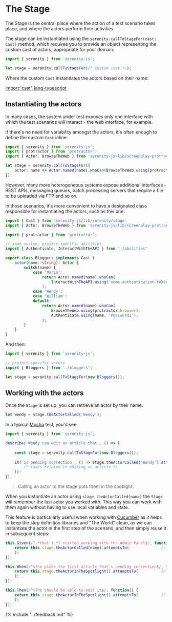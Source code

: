 # The Stage

The Stage is the central place where the action of a test scenario takes place, and where the actors perform
their activities.

The stage can be instantiated using the `serenity.callToStageFor(cast: Cast)` method, 
which requires you to provide an object representing the custom cast of actors, appropriate for your domain:
 
```typescript
import { serenity } from 'serenity-js';

let stage = serenity.callToStageFor(/* custom cast */);
```

Where the custom `Cast` instantiates the actors based on their name:
 
[import:'cast', lang-typescript](../../packages/serenity-js/src/serenity/stage/stage.ts)

## Instantiating the actors

In many cases, the system under test exposes only one interface with which the test scenarios will interact - 
the web interface, for example.

If there's no need for variability amongst the actors, it's often enough to define the custom `Cast` inline:

```typescript
import { serenity } from 'serenity-js';
import { protractor } from 'protractor';
import { Actor, BrowseTheWeb } from 'serenity-js/lib/screenplay-protractor'

let stage = serenity.callToStageFor({
    actor: name => Actor.named(name).whoCan(BrowseTheWeb.using(protractor.browser)),
});
```

However, many more heterogeneous systems expose additional interfaces - REST APIs, messaging queues, batch processing
servers that require a file to be uploaded via FTP and so on.

In those scenarios, it's more convenient to have a designated class responsible for instantiating the actors, such
as this one:


```typescript
import { Cast } from 'serenity-js/lib/serenity/stage'
import { Actor, BrowseTheWeb } from 'serenity-js/lib/screenplay-protractor'

import { protractor } from 'protractor';

// some custom, project-specific abilities
import { Authenticate, InteractWithTheAPI } from './abilities'

export class Bloggers implements Cast {
    actor(name: string): Actor {
        switch(name) {
            case 'Maria':
                return Actor.named(name).whoCan(
                    InteractWithTheAPI.using('some-authentication-token')
                );
            case 'Wendy': 
            case 'William':
            default:
                return Actor.named(name).whoCan(
                    BrowseTheWeb.using(protractor.browser),
                    Authenticate.using(name, 'P@ssw0rd1'),
                );
        }
    }
}
```

And then:

```typescript
import { serenity } from 'serenity-js';

// project-specific actors
import { Bloggers } from './bloggers';

let stage = serenity.callToStageFor(new Bloggers());
```

## Working with the actors

Once the `Stage` is set up, you can retrieve an actor by their name:

```typescript
let wendy = stage.theActorCalled('Wendy');
```

In a typical [Mocha](../mocha/readme.md) test, you'd see:

```typescript
import { serenity } from 'serenity-js';

describe('Wendy can edit an article that', () => {
    
    const stage = serenity.callToStageFor(new Bloggers());
    
    it('is pending correction', () => stage.theActorCalled('Wendy').attemptsTo(
        /* tasks related to editing an article */
    ));    
})
```

> Calling an actor to the stage puts them in the spotlight.

When you instantiate an actor using `stage.theActorCalled(name)` the `Stage` will remember the last actor you worked with. 
This way you can work with them again without having to use local variables and state.

This feature is particularly useful when working with [Cucumber](../cucumber/readme.md) as it helps 
to keep the step definition libraries and "The World" clean, as we can instantiate
the actor in the first step of the scenario, and then simply reuse it in subsequent steps:

```typescript
this.Given(/^.*that (.*) started working with the Admin Panel$/, function(name: string) {
    return this.stage.theActorCalled(name).attemptsTo(              // instantiate
    );        
});

this.When(/^s?he picks the first article that's pending correction$/, function() {
    return this.stage.theActorInTheSpotlight().attemptsTo(          // retrieve
    );
});

this.Then(/^s?he should be able to edit it$/, function() {
    return this.stage.theActorInTheSpotlight().attemptsTo(          // retrieve again
    );
});
```

{% include "../feedback.md" %}